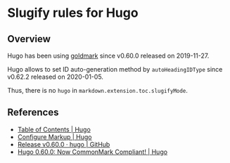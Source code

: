 # Slugify rules for Hugo

## Overview

Hugo has been using [goldmark](https://github.com/yuin/goldmark) since v0.60.0 released on 2019-11-27.

Hugo allows to set ID auto-generation method by `autoHeadingIDType` since v0.62.2 released on 2020-01-05.

Thus, there is no `hugo` in `markdown.extension.toc.slugifyMode`.

## References

* [Table of Contents | Hugo](https://gohugo.io/content-management/toc/)
* [Configure Markup | Hugo](https://gohugo.io/getting-started/configuration-markup/)
* [Release v0.60.0 · hugo | GitHub](https://github.com/gohugoio/hugo/releases/tag/v0.60.0)
* [Hugo 0.60.0: Now CommonMark Compliant! | Hugo](https://gohugo.io/news/0.60.0-relnotes/)
